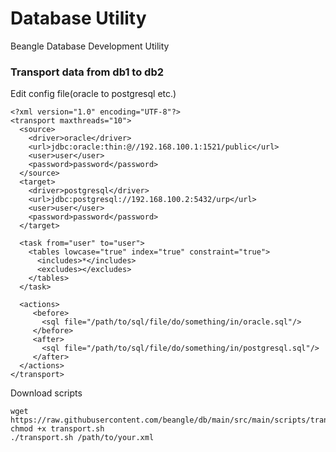 # Database Utility
Beangle Database Development Utility

### Transport data from db1 to db2

Edit config file(oracle to postgresql etc.)

    <?xml version="1.0" encoding="UTF-8"?>
    <transport maxthreads="10">
      <source>
        <driver>oracle</driver>
        <url>jdbc:oracle:thin:@//192.168.100.1:1521/public</url>
        <user>user</user>
        <password>password</password>
      </source>
      <target>
        <driver>postgresql</driver>
        <url>jdbc:postgresql://192.168.100.2:5432/urp</url>
        <user>user</user>
        <password>password</password>
      </target>

      <task from="user" to="user">
        <tables lowcase="true" index="true" constraint="true">
          <includes>*</includes>
          <excludes></excludes>
        </tables>
      </task>

      <actions>
         <before>
           <sql file="/path/to/sql/file/do/something/in/oracle.sql"/>
         </before>
         <after>
           <sql file="/path/to/sql/file/do/something/in/postgresql.sql"/>
         </after>
      </actions>
    </transport>

Download scripts

    wget https://raw.githubusercontent.com/beangle/db/main/src/main/scripts/transport.sh
    chmod +x transport.sh
    ./transport.sh /path/to/your.xml
